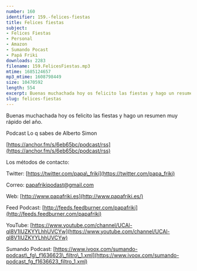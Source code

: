 ```yaml
---
number: 160
identifier: 159.-felices-fiestas
title: Felices fiestas
subject:
- Felices Fiestas
- Personal
- Amazon
- Sumando Pocast
- Papá Friki
downloads: 2283
filename: 159.FelicesFiestas.mp3
mtime: 1685124657
mp3_mtime: 1608798449
size: 10470592
length: 554
excerpt: Buenas muchachada hoy os felicito las fiestas y hago un resumen muy rápido del año
slug: felices-fiestas
---
```

Buenas muchachada hoy os felicito las fiestas y hago un resumen muy rápido del año.

Podcast Lo q sabes de Alberto Simon

[https://anchor.fm/s/6eb65bc/podcast/rss](https://anchor.fm/s/6eb65bc/podcast/rss)

Los métodos de contacto:

Twitter: [https://twitter.com/papa\_friki](https://twitter.com/papa_friki)

Correo: [papafrikipodast@gmail.com](https://archive.org/details/papafrikipodast@gmail.com)

Web: [http://www.papafriki.es](http://www.papafriki.es/)

Feed Podcast: [http://feeds.feedburner.com/papafriki](http://feeds.feedburner.com/papafriki)

YouTube: [https://www.youtube.com/channel/UCAl-ql8V1IUZKYYLhhUVCYw](https://www.youtube.com/channel/UCAl-ql8V1IUZKYYLhhUVCYw)

Sumando Podcast: [https://www.ivoox.com/sumando-podcast\_fg\_f1636623\_filtro\_1.xml](https://www.ivoox.com/sumando-podcast_fg_f1636623_filtro_1.xml)